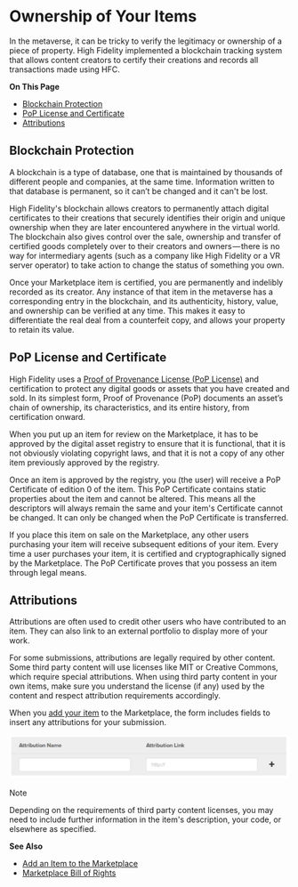 # Ownership of Your Items 

In the metaverse, it can be tricky to verify the legitimacy or ownership of a piece of property. High Fidelity implemented a blockchain tracking system that allows content creators to certify their creations and records all transactions made using HFC. 

**On This Page**

* [Blockchain Protection](#blockchain-protection)
* [PoP License and Certificate](#pop-license-and-certificate)
* [Attributions](#attributions)

## Blockchain Protection
A blockchain is a type of database, one that is maintained by thousands of different people and companies, at the same time. Information written to that database is permanent, so it can’t be changed and it can't be lost. 

High Fidelity's blockchain allows creators to permanently attach digital certificates to their creations that  securely identifies their origin and unique ownership when they are later encountered anywhere in the virtual world. The blockchain also gives control over the sale, ownership and transfer of certified goods completely over to their creators and owners — there is no way for intermediary agents (such as a company like High Fidelity or a VR server operator) to take action to change the status of something you own.

Once your Marketplace item is certified, you are permanently and indelibly recorded as its creator. Any instance of that item in the metaverse has a corresponding entry in the blockchain, and its authenticity, history, value, and ownership can be verified at any time. This makes it easy to differentiate the real deal from a counterfeit copy, and allows your property to retain its value.

## PoP License and Certificate
High Fidelity uses a [Proof of Provenance License (PoP License)](https://digitalassetregistry.com/PoP-License/v1/) and certification to protect any digital goods or assets that you have created and sold. In its simplest form, Proof of Provenance (PoP) documents an asset’s chain of ownership, its characteristics, and its entire history, from certification onward. 

When you put up an item for review on the Marketplace, it has to be approved by the digital asset registry to ensure that it is functional, that it is not obviously violating copyright laws, and that it is not a copy of any other item previously approved by the registry.

Once an item is approved by the registry, you (the user) will receive a PoP Certificate of edition 0 of the item. This PoP Certificate contains static properties about the item and cannot be altered. This means all the descriptors will always remain the same and your item's Certificate cannot be changed. It can only be changed when the PoP Certificate is transferred.

If you place this item on sale on the Marketplace, any other users purchasing your item will receive subsequent editions of your item. Every time a user purchases your item, it is certified and cryptographically signed by the Marketplace. The PoP Certificate proves that you possess an item through legal means.

## Attributions
Attributions are often used to credit other users who have contributed to an item. They can also link to an external portfolio to display more of your work. 

For some submissions, attributions are legally required by other content. Some third party content will use licenses like MIT or Creative Commons, which require special attributions. When using third party content in your own items, make sure you understand the license (if any) used by the content and respect attribution requirements accordingly. 

When you [add your item](add-item.html) to the Marketplace, the form includes fields to insert any attributions for your submission. 

![](_images/attributions.png)

<div class="admonition note">
    <p class="admonition-title">Note</p>
    <p>Depending on the requirements of third party content licenses, you may need to include further information in the item's description, your code, or elsewhere as specified.</p>
</div>


**See Also**

+ [Add an Item to the Marketplace](add-item.html)
+ [Marketplace Bill of Rights](bill-of-rights.html)

